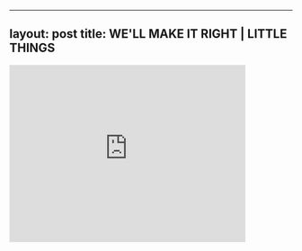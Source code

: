 

---
layout: post
title: WE'LL MAKE IT RIGHT | LITTLE THINGS
---


<iframe width="420" height="315" src="http://www.youtube.com/embed/Q9JCNqMDEgs" frameborder="0" allowfullscreen></iframe>

